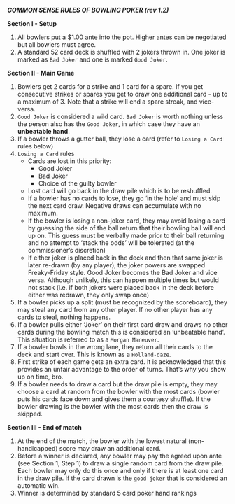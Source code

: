 ***COMMON SENSE RULES OF BOWLING POKER (rev 1.2)***

**Section I - Setup**
1.	All bowlers put a $1.00 ante into the pot.  Higher antes can be negotiated but all bowlers must agree.
2.	A standard 52 card deck is shuffled with 2 jokers thrown in.  One joker is marked as ```Bad Joker``` and one is marked ```Good Joker```.
   
**Section II - Main Game**
1.	Bowlers get 2 cards for a strike and 1 card for a spare. If you get consecutive strikes or spares you get to draw one additional card - up to a maximum of 3.  Note that a strike will end a spare streak, and vice-versa.
2.	```Good Joker``` is considered a wild card. ```Bad Joker``` is worth nothing unless the person also has the ```Good Joker```, in which case they have an **unbeatable hand**. 
3.	If a bowler throws a gutter ball, they lose a card (refer to ```Losing a Card``` rules below)
4.	```Losing a Card``` rules
    * Cards are lost in this priority:
        *	Good Joker
        *	Bad Joker
        *	Choice of the guilty bowler
    * Lost card will go back in the draw pile which is to be reshuffled.  
    * If a bowler has no cards to lose, they go ‘in the hole’ and must skip the next card draw.  Negative draws can accumulate with no maximum.
    * If the bowler is losing a non-joker card, they may avoid losing a card by guessing the side of the ball return that their bowling ball will end up on.  This guess must be verbally made prior to their ball returning and no attempt to ‘stack the odds’ will be tolerated (at the commissioner’s discretion)
    * If either joker is placed back in the deck and then that same joker is later re-drawn (by any player), the joker powers are swapped Freaky-Friday style.  Good Joker becomes the Bad Joker and vice versa.  Although unlikely, this can happen multiple times but would not stack (i.e. if both jokers were placed back in the deck before either was redrawn, they only swap once)
5.	If a bowler picks up a split (must be recognized by the scoreboard), they may steal any card from any other player.  If no other player has any cards to steal, nothing happens.
6.	If a bowler pulls either ‘Joker’ on their first card draw and draws no other cards during the bowling match this is considered an ‘unbeatable hand’.  This situation is referred to as a ```Morgan Maneuver```.
7.	If a bowler bowls in the wrong lane, they return all their cards to the deck and start over.  This is known as a ```Holland-daze```.
8.	First strike of each game gets an extra card.  It is acknowledged that this provides an unfair advantage to the order of turns.  That’s why you show up on time, bro.
9.	If a bowler needs to draw a card but the draw pile is empty, they may choose a card at random from the bowler with the most cards (bowler puts his cards face down and gives them a courtesy shuffle).  If the bowler drawing is the bowler with the most cards then the draw is skipped. 

**Section III - End of match**
1.	At the end of the match, the bowler with the lowest natural (non-handicapped) score may draw an additional card.
2.	Before a winner is declared, any bowler may pay the agreed upon ante (see Section 1, Step 1) to draw a single random card from the draw pile.  Each bowler may only do this once and only if there is at least one card in the draw pile.  If the card drawn is the ```good joker``` that is considered an automatic win.
3.	Winner is determined by standard 5 card poker hand rankings
